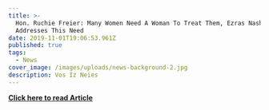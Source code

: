 ```yaml
---
title: >-
  Hon. Ruchie Freier: Many Women Need A Woman To Treat Them, Ezras Nashim
  Addresses This Need
date: 2019-11-01T19:06:53.961Z
published: true
tags:
  - News
cover_image: /images/uploads/news-background-2.jpg
description: Vos Iz Neies
---
```

**[Click here to read Article](https://vosizneias.com/2019/10/31/hon-ruchie-freier-many-women-need-a-woman-to-treat-them-ezras-nashim-addresses-this-need/)**